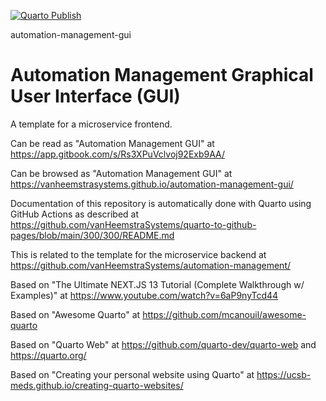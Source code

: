 [![Quarto Publish](https://github.com/vanHeemstraSystems/automation-management-gui/actions/workflows/publish.yml/badge.svg)](https://github.com/vanHeemstraSystems/automation-management-gui/actions/workflows/publish.yml)

automation-management-gui
# Automation Management Graphical User Interface (GUI)

A template for a microservice frontend.

Can be read as "Automation Management GUI" at https://app.gitbook.com/s/Rs3XPuVclvoj92Exb9AA/

Can be browsed as "Automation Management GUI" at https://vanheemstrasystems.github.io/automation-management-gui/

Documentation of this repository is automatically done with Quarto using GitHub Actions as described at https://github.com/vanHeemstraSystems/quarto-to-github-pages/blob/main/300/300/README.md

This is related to the template for the microservice backend at https://github.com/vanHeemstraSystems/automation-management/

Based on "The Ultimate NEXT.JS 13 Tutorial (Complete Walkthrough w/ Examples)" at https://www.youtube.com/watch?v=6aP9nyTcd44

Based on "Awesome Quarto" at https://github.com/mcanouil/awesome-quarto

Based on "Quarto Web" at https://github.com/quarto-dev/quarto-web and https://quarto.org/

Based on "Creating your personal website using Quarto" at https://ucsb-meds.github.io/creating-quarto-websites/
